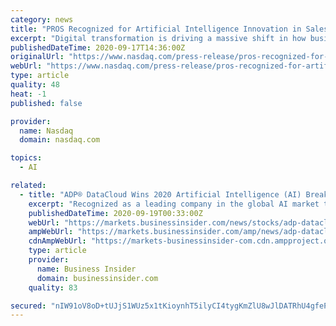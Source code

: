 ```yaml
---
category: news
title: "PROS Recognized for Artificial Intelligence Innovation in SalesTech with 2020 AI Breakthrough Award"
excerpt: "Digital transformation is driving a massive shift in how businesses engage customers, sell products and services, and create a better buyer experiences, and AI is perhaps the most promising new technology in this shift,"
publishedDateTime: 2020-09-17T14:36:00Z
originalUrl: "https://www.nasdaq.com/press-release/pros-recognized-for-artificial-intelligence-innovation-in-salestech-with-2020-ai"
webUrl: "https://www.nasdaq.com/press-release/pros-recognized-for-artificial-intelligence-innovation-in-salestech-with-2020-ai"
type: article
quality: 48
heat: -1
published: false

provider:
  name: Nasdaq
  domain: nasdaq.com

topics:
  - AI

related:
  - title: "ADP® DataCloud Wins 2020 Artificial Intelligence (AI) Breakthrough Award"
    excerpt: "Recognized as a leading company in the global AI market today, ADP was selected as a winner in the 2020 AI Breakthrough Awards for its innovative workforce analytics solution, ADP® DataCloud. Named as winner for the \"Best AI-based Solution for Data Sciences\" category,"
    publishedDateTime: 2020-09-19T00:33:00Z
    webUrl: "https://markets.businessinsider.com/news/stocks/adp-datacloud-wins-2020-artificial-intelligence-ai-breakthrough-award-1029590053"
    ampWebUrl: "https://markets.businessinsider.com/amp/news/adp-datacloud-wins-2020-artificial-intelligence-ai-breakthrough-award-1029590053"
    cdnAmpWebUrl: "https://markets-businessinsider-com.cdn.ampproject.org/c/s/markets.businessinsider.com/amp/news/adp-datacloud-wins-2020-artificial-intelligence-ai-breakthrough-award-1029590053"
    type: article
    provider:
      name: Business Insider
      domain: businessinsider.com
    quality: 83

secured: "nIW91oV8oD+tUJjS1WUz5x1tKioynhT5ilyCI4tygKmZlU8wJlDATRhU4gfePzLLip1MvI8SAk0iBkJv0nnE78sUe0hWLAE+BNPG4906icDEfCxhG0G/XBmIhYLbR6ggegAWAufbAcKqJVLnV5/AR26vVhQjPUuYOE1qUpg0NuhVU42iHG8MGVBJTJQsRav9KAvnSGVbvR/httnptO+/34ilHqbg1Tcb0FMa28/5NYF4SSMDwutsWkTbQNUmTHMPJjmurS1+pebSr9ooeOZ2asVzpjkNd46aYMS9rBy2ENjDd87FbnFMIw+G5fYmLw9sSUgDg6BRrwObb/nINlWqTH1cyY0DZpKoKv5y+qFf4go=;tv4Y7Ubf8ck+prxwRn8/3g=="
---
```


